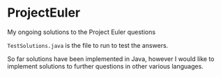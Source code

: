 # ProjectEuler
My ongoing solutions to the Project Euler questions


```TestSolutions.java``` is the file to run to test the answers.

So far solutions have been implemented in Java, however I would like to implement solutions to further questions in other various languages.
